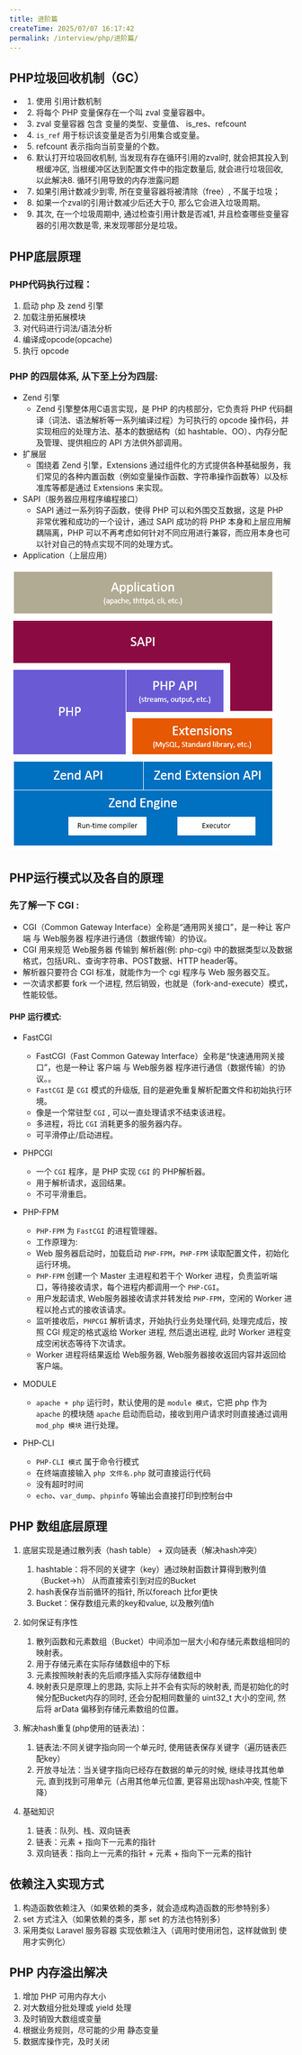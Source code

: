 ```yaml
---
title: 进阶篇
createTime: 2025/07/07 16:17:42
permalink: /interview/php/进阶篇/
---
```


## PHP垃圾回收机制（GC）

- 1. 使用 引用计数机制
- 2. 将每个 PHP 变量保存在一个叫 zval 变量容器中。
- 3. zval 变量容器 包含 变量的类型、变量值、 is_res、refcount
- 4. `is_ref` 用于标识该变量是否为引用集合或变量。
- 5. refcount 表示指向当前变量的个数。
- 6. 默认打开垃圾回收机制, 当发现有存在循环引用的zval时, 就会把其投入到根缓冲区, 当根缓冲区达到配置文件中的指定数量后, 就会进行垃圾回收, 以此解决8. 循环引用导致的内存泄露问题
- 7. 如果引用计数减少到零, 所在变量容器将被清除（free）, 不属于垃圾；
- 8. 如果一个zval的引用计数减少后还大于0, 那么它会进入垃圾周期。
- 9. 其次, 在一个垃圾周期中, 通过检查引用计数是否减1, 并且检查哪些变量容器的引用次数是零, 来发现哪部分是垃圾。

## PHP底层原理

### PHP代码执行过程：

 1. 启动 php 及 zend 引擎
 2. 加载注册拓展模块
 3. 对代码进行词法/语法分析
 4. 编译成opcode(opcache)
 5. 执行 opcode

### PHP 的四层体系, 从下至上分为四层:

 - Zend 引擎
   - Zend 引擎整体用C语言实现，是 PHP 的内核部分，它负责将 PHP 代码翻译（词法、语法解析等一系列编译过程）为可执行的 opcode 操作码，并实现相应的处理方法、基本的数据结构（如 hashtable、OO）、内存分配及管理、提供相应的 API 方法供外部调用。
 - 扩展层
   - 围绕着 Zend 引擎，Extensions 通过组件化的方式提供各种基础服务，我们常见的各种内置函数（例如变量操作函数、字符串操作函数等）以及标准库等都是通过 Extensions 来实现。
 - SAPI（服务器应用程序编程接口）
   - SAPI 通过一系列钩子函数，使得 PHP 可以和外围交互数据，这是 PHP 非常优雅和成功的一个设计，通过 SAPI 成功的将 PHP 本身和上层应用解耦隔离，PHP 可以不再考虑如何针对不同应用进行兼容，而应用本身也可以针对自己的特点实现不同的处理方式。
 - Application（上层应用）

  ![img](./img/dc.png ':size=50%')

## PHP运行模式以及各自的原理

### 先了解一下 CGI :

 - CGI（Common Gateway Interface）全称是“通用网关接口”，是一种让 客户端 与 Web服务器 程序进行通信（数据传输）的协议。
 - CGI 用来规范 Web服务器 传输到 解析器(例: php-cgi) 中的数据类型以及数据格式，包括URL、查询字符串、POST数据、HTTP header等。
 - 解析器只要符合 CGI 标准，就能作为一个 cgi 程序与 Web 服务器交互。
 - 一次请求都要 fork 一个进程, 然后销毁，也就是（fork-and-execute）模式，性能较低。

#### PHP 运行模式:

 - FastCGI

    - FastCGI（Fast Common Gateway Interface）全称是“快速通用网关接口”，也是一种让 客户端 与 Web服务器 程序进行通信（数据传输）的协议。。
    - `FastCGI` 是 `CGI` 模式的升级版, 目的是避免重复解析配置文件和初始执行环境。
    - 像是一个常驻型 `CGI` , 可以一直处理请求不结束该进程。
    - 多进程，将比 `CGI` 消耗更多的服务器内存。
    - 可平滑停止/启动进程。

 - PHPCGI

    - 一个 `CGI` 程序，是 PHP 实现 `CGI` 的 PHP解析器。
    - 用于解析请求，返回结果。
    - 不可平滑重启。

 - PHP-FPM

    - `PHP-FPM` 为 `FastCGI` 的进程管理器。
    - 工作原理为:
    - Web 服务器启动时，加载启动 `PHP-FPM`，`PHP-FPM` 读取配置文件，初始化运行环境。
    - `PHP-FPM` 创建一个 Master 主进程和若干个 Worker 进程，负责监听端口，等待接收请求，每个进程内都调用一个 `PHP-CGI`。
    - 用户发起请求, Web服务器接收请求并转发给 `PHP-FPM`，空闲的 Worker 进程以抢占式的接收该请求。
    - 监听接收后，`PHPCGI` 解析请求，开始执行业务处理代码, 处理完成后，按照 CGI 规定的格式返给 Worker 进程, 然后退出进程, 此时 Worker 进程变成空闲状态等待下次请求。
    - Worker 进程将结果返给 Web服务器, Web服务器接收返回内容并返回给客户端。

 - MODULE

    - `apache + php` 运行时，默认使用的是 `module 模式`，它把 php 作为 `apache` 的模块随 `apache` 启动而启动，接收到用户请求时则直接通过调用 `mod_php 模块` 进行处理。


 - PHP-CLI

    - `PHP-CLI 模式` 属于命令行模式
    - 在终端直接输入 `php 文件名.php` 就可直接运行代码
    - 没有超时时间
    - `echo`、`var_dump`、`phpinfo` 等输出会直接打印到控制台中

## PHP 数组底层原理

1. 底层实现是通过散列表（hash table） + 双向链表（解决hash冲突）
    1. hashtable：将不同的关键字（key）通过映射函数计算得到散列值（Bucket->h） 从而直接索引到对应的Bucket
    2. hash表保存当前循环的指针, 所以foreach 比for更快
    3. Bucket：保存数组元素的key和value, 以及散列值h

2. 如何保证有序性
    1. 散列函数和元素数组（Bucket）中间添加一层大小和存储元素数组相同的映射表。
    2. 用于存储元素在实际存储数组中的下标
    3. 元素按照映射表的先后顺序插入实际存储数组中
    4. 映射表只是原理上的思路, 实际上并不会有实际的映射表, 而是初始化的时候分配Bucket内存的同时, 还会分配相同数量的 uint32_t 大小的空间, 然后将 arData 偏移到存储元素数组的位置。

3. 解决hash重复(php使用的链表法)：
    1. 链表法:不同关键字指向同一个单元时, 使用链表保存关键字（遍历链表匹配key）
    2. 开放寻址法：当关键字指向已经存在数据的单元的时候, 继续寻找其他单元, 直到找到可用单元（占用其他单元位置, 更容易出现hash冲突, 性能下降）

4. 基础知识
    1. 链表：队列、栈、双向链表
    2. 链表：元素 + 指向下一元素的指针
    3. 双向链表：指向上一元素的指针 + 元素 + 指向下一元素的指针

## 依赖注入实现方式

 1. 构造函数依赖注入（如果依赖的类多，就会造成构造函数的形参特别多）
 2. set 方式注入（如果依赖的类多，那 set 的方法也特别多）
 3. 采用类似 Laravel 服务容器 实现依赖注入（调用时使用闭包，这样就做到 使用才实例化）

## PHP 内存溢出解决

 1. 增加 PHP 可用内存大小
 2. 对大数组分批处理或 yield 处理
 3. 及时销毁大数组或变量
 4. 根据业务规则，尽可能的少用 静态变量
 5. 数据库操作完，及时关闭
